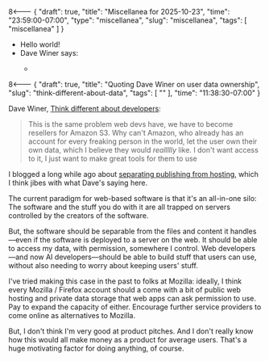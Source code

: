 8<--- { "draft": true, "title": "Miscellanea for 2025-10-23", "time": "23:59:00-07:00", "type": "miscellanea", "slug": "miscellanea", "tags": [ "miscellanea" ] }

- Hello world!
- Dave Winer says:
	- > 

8<--- { "draft": true, "title": "Quoting Dave Winer on user data ownership", "slug": "think-different-about-data", "tags": [ "" ], "time": "11:38:30-07:00" }

Dave Winer, [Think different about developers](http://scripting.com/2025/10/23/133525.html#a133630):

> This is the same problem web devs have, we have to become resellers for Amazon S3. Why can't Amazon, who already has an account for every freaking person in the world, let the user own their own data, which I believe they would _reallllly_ like. I don't want access to it, I just want to make great tools for them to use

I blogged a long while ago about [separating publishing from hosting](https://blog.lmorchard.com/2014/10/09/separating-publishing-from-hosting-on-the-web/), which I think jibes with what Dave's saying here. 

The current paradigm for web-based software is that it's an all-in-one silo: The software and the stuff you do with it are all trapped on servers controlled by the creators of the software.

But, the software should be separable from the files and content it handles—even if the software is deployed to a server on the web. It should be able to access my data, with permission, somewhere I control. Web developers—and now AI developers—should be able to build stuff that users can use, without also needing to worry about keeping users' stuff.

I've tried making this case in the past to folks at Mozilla: ideally, I think every Mozilla / Firefox account should a come with a bit of public web hosting and private data storage that web apps can ask permission to use. Pay to expand the capacity of either. Encourage further service providers to come online as alternatives to Mozilla. 

But, I don't think I'm very good at product pitches. And I don't really know how this would all make money as a product for average users. That's a huge motivating factor for doing anything, of course.
